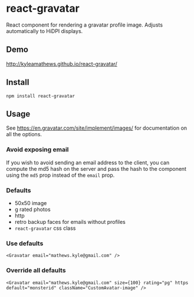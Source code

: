 react-gravatar
==============

React component for rendering a gravatar profile image. Adjusts automatically to HiDPI displays.

## Demo
http://kyleamathews.github.io/react-gravatar/

## Install
`npm install react-gravatar`

## Usage
See https://en.gravatar.com/site/implement/images/ for documentation on
all the options.

### Avoid exposing email
If you wish to avoid sending an email address to the client, you can
compute the md5 hash on the server and pass the hash to the component
using the `md5` prop instead of the `email` prop.

### Defaults
* 50x50 image
* g rated photos
* http
* retro backup faces for emails without profiles
* `react-gravatar` css class

### Use defaults
`<Gravatar email="mathews.kyle@gmail.com" />`

### Override all defaults
`<Gravatar
	email="mathews.kyle@gmail.com"
	size={100}
	rating="pg"
	https
	default="monsterid"
	className="CustomAvatar-image"
/>`
